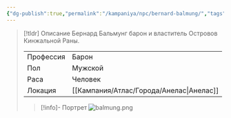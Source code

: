 ```yaml
---
{"dg-publish":true,"permalink":"/kampaniya/npc/bernard-balmung/","tags":["race/human","affinity/unkown","job/noble"],"created":"2025-01-08T06:30:47.536+03:00","updated":"2025-01-08T09:01:25.165+03:00"}
---
```




> [!tldr] Описание
> Бернард Бальмунг барон и властитель Островов Кинжальной Раны.
> 
> |  |  |
> | ---- | ---- |
> | Профессия | Барон |
> | Пол | Мужской |
> | Раса | Человек |
> | Локация | [[Кампания/Атлас/Города/Анелас\|Анелас]] |
>> [!info]- Портрет
>> ![balmung.png](/img/user/%D0%90%D1%81%D1%81%D0%B5%D1%82%D1%8B/NPC/balmung.png)
